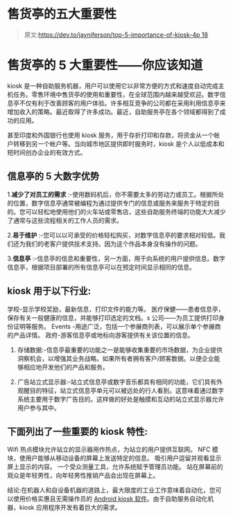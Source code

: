 # 售货亭的五大重要性

> 原文:[https://dev.to/jayniferson/top-5-importance-of-kiosk-4p 18](https://dev.to/jayniferson/top-5-importance-of-kiosk--4p18)

# [](#top-5-importance-of-kioskyou-should-know)售货亭的 5 大重要性——你应该知道

kiosk 是一种自助服务机器，用户可以使用它以非常方便的方式和速度自动完成主机任务。零售环境中售货亭的使用和重要性，在全球范围内越来越受欢迎。数字信息亭不仅有利于改善顾客的用户体验。许多相互竞争的公司都在采用利用信息亭来增加收入的策略。最近取得了许多成功。最近，自助服务亭在各个领域都得到了成功的应用。

甚至印度和外国银行也使用 kiosk 服务，用于存折打印和存款，将资金从一个帐户转移到另一个帐户等。当向城市地区提供即时服务时，kiosk 是个人以低成本和短时间创办企业的有效方式。

## [](#5-digital-benefits-of-a-kiosk)信息亭的 5 大数字优势

1.**减少了对员工的需求** :-使用数码机后，你不需要太多的劳动力或员工。根据所处的位置，数字信息亭通常被编程为通过提供专门的信息或服务来服务于特定的目的。您可以轻松地使用他们的火车站或零售店，这些自助服务终端的功能大大减少了通常与这些流程相关的工作人员的需求。

2.**易于维护** :-您可以以可承受的价格轻松购买，对数字信息亭的要求相对较低。我们还为我们的老客户提供技术支持。因为这个作品本身没有操作的问题。

3.**信息亭** :-信息亭的信息和重要性，另一方面，用于向系统的用户提供信息。数字信息亭，根据项目部署的所有信息亭可以在预定时间显示相同的信息。

## kiosk 用于以下行业:

学校-显示学校奖励，最新信息，打印文件的能力等。
医疗保健——患者信息亭，保存有关一般健康的信息，并能够打印选定的文档。s
公司——为员工提供打印身份证明等服务。
Events -用途广泛，包括一个参展商列表，可以展示单个参展商的产品详情。
政府-游客信息亭或地标向游客提供有关该位置的信息。

1.  存储数据:-信息亭最重要的功能之一是能够收集重要的市场数据，为企业提供洞察机会，以增强其业务战略。如果所有者拥有客户/顾客数据。以便企业能够相应地开发他们的产品和服务。

2.  广告站立式显示器:-站立式信息亭或数字音乐都具有相同的功能，它们具有外观醒目的特征，站立式信息亭单元可以被远处的行人看到。这意味着通过数字系统主要用于数字广告目的。这样做的好处是触摸和互动的站立式显示器允许用户参与其中。

## [](#some-importance-of-kiosk-features-are-listed-below)下面列出了一些重要的 kiosk 特性:

Wifi 热点模块允许站立的显示器用作热点，为站立的用户提供互联网。
NFC 模块，使用户能够从移动设备的屏幕上发送特定的信息。
吸引用户逗留并观看显示屏上显示的内容。
一个受众测量工具，允许系统赋予管理员功能。
站在屏幕前的观众是年轻男性，向年轻男性推销产品会出现在屏幕上。

结论:在机器人和自设备机器的道路上，最大限度的工业工作意味着自动化，您可以使用价格实惠且无需操作员的 [Android kiosk 软件](https://www.brsoftech.com/br-kiosky/)。由于自助服务自动化机器，kiosk 应用程序开发有着巨大的需求。